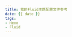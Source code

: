 ```yaml
---
title: 我的Fluid主题配置文件参考
date: {{ date }}
tags: 
- Hexo
- Fluid
---
```

<script src="https://gist.github.com/Redish101/06f7befeea0959a7580b7df37d8babbe.js"></script>
